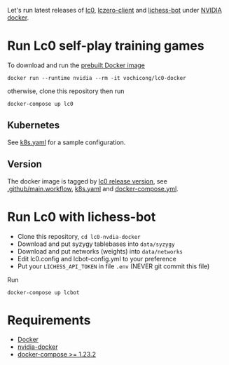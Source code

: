Let's run latest releases of
[lc0](https://github.com/LeelaChessZero/lc0),
[lczero-client](https://github.com/LeelaChessZero/lczero-client)
and [lichess-bot](https://github.com/careless25/lichess-bot)
under [NVIDIA docker](https://github.com/NVIDIA/nvidia-docker).

# Run Lc0 self-play training games

To download and run the [prebuilt Docker image](https://hub.docker.com/r/vochicong/lc0-docker)

    docker run --runtime nvidia --rm -it vochicong/lc0-docker

otherwise, clone this repository then run

    docker-compose up lc0


## Kubernetes

See [k8s.yaml](k8s.yaml) for a sample configuration.

## Version

The docker image is tagged by [lc0 release version](https://github.com/LeelaChessZero/lc0/releases),
see
[.github/main.workflow](.github/main.workflow),
[k8s.yaml](k8s.yaml)
and
[docker-compose.yml](docker-compose.yml).

# Run Lc0 with lichess-bot

- Clone this repository, `cd lc0-nvdia-docker`
- Download and put syzygy tablebases into `data/syzygy`
- Download and put networks (weights) into `data/networks`
- Edit lc0.config and lcbot-config.yml to your preference
- Put your `LICHESS_API_TOKEN` in file `.env` (NEVER git commit this file)

Run

    docker-compose up lcbot

# Requirements

- [Docker](https://docs.docker.com/install/)
- [nvidia-docker](https://github.com/NVIDIA/nvidia-docker)
- [docker-compose >= 1.23.2](https://github.com/docker/compose/releases)
